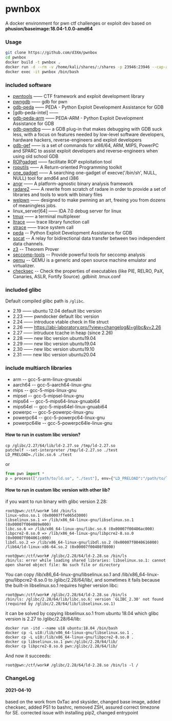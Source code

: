 pwnbox
===

A docker environment for pwn ctf challenges or exploit dev based on **phusion/baseimage:18.04-1.0.0-amd64**

### Usage

```bash
git clone https://github.com/d3Xm/pwnbox
cd pwnbox
docker build -t pwnbox .
docker run -d --rm -v /home/kali/shares/:/shares -p 23946:23946 --cap-add=SYS_PTRACE --security-opt seccomp=unconfined -i pwnbox
docker exec -it pwnbox /bin/bash
```

### included software

- [pwntools](https://github.com/Gallopsled/pwntools)  —— CTF framework and exploit development library
- [pwngdb](https://github.com/scwuaptx/Pwngdb) —— gdb for pwn
- [gdb-peda](https://github.com/longld/peda) —— PEDA - Python Exploit Development Assistance for GDB
- [gdb-peda-intel] ——
- [gdb-peda-arm](https://github.com/alset0326/peda-arm) —— PEDA-ARM - Python Exploit Development Assistance for GDB
- [gdb-pwndbg](https://github.com/pwndbg/pwndbg)  —— a GDB plug-in that makes debugging with GDB suck less, with a focus on features needed by low-level software developers, hardware hackers, reverse-engineers and exploit developers
- [gdb-gef](https://github.com/hugsy/gef) —— is a set of commands for x86/64, ARM, MIPS, PowerPC and SPARC to assist exploit developers and reverse-engineers when using old school GDB
- [ROPgadget](https://github.com/JonathanSalwan/ROPgadget)  —— facilitate ROP exploitation tool
- [roputils](https://github.com/inaz2/roputils)     —— A Return-oriented Programming toolkit
- [one_gadget](https://github.com/david942j/one_gadget) —— A searching one-gadget of execve('/bin/sh', NULL, NULL) tool for amd64 and i386
- [angr](https://github.com/angr/angr)   ——  A platform-agnostic binary analysis framework
- [radare2](https://github.com/radare/radare2) ——  A rewrite from scratch of radare in order to provide a set of libraries and tools to work with binary files
- [welpwn](https://github.com/matrix1001/welpwn) —— designed to make pwnning an art, freeing you from dozens of meaningless jobs.
- linux_server[64]     —— IDA 7.0 debug server for linux
- [tmux](https://tmux.github.io/)     —— a terminal multiplexer
- [ltrace](https://linux.die.net/man/1/ltrace)      —— trace library function call
- [strace](https://linux.die.net/man/1/strace)     —— trace system call
- [peda](https://github.com/scwuaptx/peda) -- Python Exploit Development Assistance for GDB
- [socat](http://www.dest-unreach.org/socat/) -- A relay for bidirectional data transfer between two independent data channels.
- [z3](https://github.com/Z3Prover/z3) --  Theorem Prover
- [seccomp-tools](https://github.com/david942j/seccomp-tools) -- Provide powerful tools for seccomp analysis
- [qemu](https://www.qemu.org) -- QEMU is a generic and open source machine emulator and virtualizer.
- [checksec](https://github.com/slimm609/checksec.sh) -- Check the properties of executables (like PIE, RELRO, PaX, Canaries, ASLR, Fortify Source)
.gdbinit
.tmux.conf


### included glibc

Default compiled glibc path is `/glibc`.
- 2.19  —— ubuntu 12.04 default libc version
- 2.23  —— pwndocker default libc version
- 2.24  —— introduce vtable check in file struct
- 2.26  —— https://abi-laboratory.pro/?view=changelog&l=glibc&v=2.26
- 2.27  —— intruduce tcache in heap (since 2.26)
- 2.28  —— new libc version ubuntu19.04
- 2.29  —— new libc version ubuntu19.04
- 2.30  —— new libc version ubuntu19.10
- 2.31  —— new libc version ubuntu20.04


### include multiarch libraries

- arm -- gcc-5-arm-linux-gnueabi
- aarch64 -- gcc-5-aarch64-linux-gnu
- mips -- gcc-5-mips-linux-gnu
- mipsel -- gcc-5-mipsel-linux-gnu 
- mips64 -- gcc-5-mips64-linux-gnuabi64
- mips64el -- gcc-5-mips64el-linux-gnuabi64
- powerpc -- gcc-5-powerpc-linux-gnu
- powerpc64 -- gcc-5-powerpc64-linux-gnu
- powerpc64le -- gcc-5-powerpc64le-linux-gnu

#### How to run in custom libc version?

```shell
cp /glibc/2.27/64/lib/ld-2.27.so /tmp/ld-2.27.so
patchelf --set-interpreter /tmp/ld-2.27.so ./test
LD_PRELOAD=./libc.so.6 ./test
```

or

```python
from pwn import *
p = process(["/path/to/ld.so", "./test"], env={"LD_PRELOAD":"/path/to/libc.so.6"})
```

#### How to run in custom libc version with other lib?
if you want to run binary with glibc version 2.28:

```shell
root@pwn:/ctf/work# ldd /bin/ls
linux-vdso.so.1 (0x00007ffe065d3000)
libselinux.so.1 => /lib/x86_64-linux-gnu/libselinux.so.1 (0x00007f004089e000)
libc.so.6 => /lib/x86_64-linux-gnu/libc.so.6 (0x00007f00406ac000)
libpcre2-8.so.0 => /lib/x86_64-linux-gnu/libpcre2-8.so.0 (0x00007f004061c000)
libdl.so.2 => /lib/x86_64-linux-gnu/libdl.so.2 (0x00007f0040616000)
/lib64/ld-linux-x86-64.so.2 (0x00007f00408f8000)

root@pwn:/ctf/work# /glibc/2.28/64/ld-2.28.so /bin/ls
/bin/ls: error while loading shared libraries: libselinux.so.1: cannot open shared object file: No such file or directory
```
You can copy /lib/x86_64-linux-gnu/libselinux.so.1 and /lib/x86_64-linux-gnu/libpcre2-8.so.0 to /glibc/2.28/64/lib/, and sometimes it fails because the built-in libselinux.so.1 requires higher version libc:

```
root@pwn:/ctf/work# /glibc/2.28/64/ld-2.28.so /bin/ls
/bin/ls: /glibc/2.28/64/lib/libc.so.6: version `GLIBC_2.30' not found (required by /glibc/2.28/64/lib/libselinux.so.1)
```

it can be solved by copying libselinux.so.1 from ubuntu 18.04 which glibc version is 2.27 to /glibc/2.28/64/lib:
```
docker run -itd --name u18 ubuntu:18.04 /bin/bash
docker cp -L u18:/lib/x86_64-linux-gnu/libselinux.so.1 .
docker cp -L u18:/lib/x86_64-linux-gnu/libpcre2-8.so.0 .
docker cp libselinux.so.1 pwn:/glibc/2.28/64/lib/
docker cp libpcre2-8.so.0 pwn:/glibc/2.28/64/lib/
```

And now it succeeds:

```
root@pwn:/ctf/work# /glibc/2.28/64/ld-2.28.so /bin/ls -l /
```

### ChangeLog

#### 2021-04-10
based on the work from 0xTac and skysider, changed base image, added checksec, added PS1 to bashrc, removed ZSH, assured correct timezone for SE.
corrected issue with installing pip2, changed entrypoint
